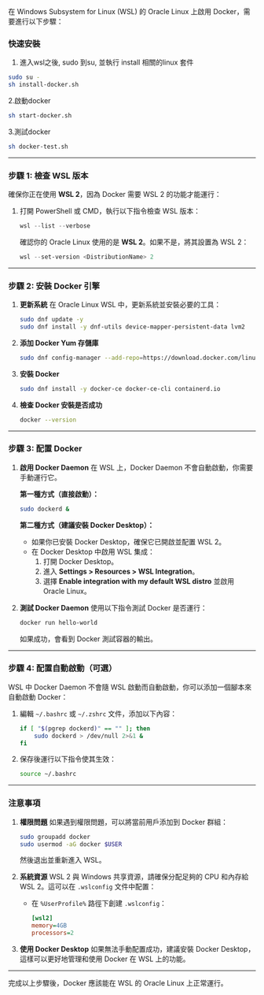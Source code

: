 在 Windows Subsystem for Linux (WSL) 的 Oracle Linux 上啟用 Docker，需要進行以下步驟：


### 快速安裝 ###
1. 進入wsl之後, sudo 到su, 並執行 install 相關的linux 套件
```bash
sudo su -
sh install-docker.sh
```

2.啟動docker
```bash
sh start-docker.sh
```

3.測試docker
```bash
sh docker-test.sh
```

---

### **步驟 1: 檢查 WSL 版本**

確保你正在使用 **WSL 2**，因為 Docker 需要 WSL 2 的功能才能運行：

1. 打開 PowerShell 或 CMD，執行以下指令檢查 WSL 版本：
   ```powershell
   wsl --list --verbose
   ```

   確認你的 Oracle Linux 使用的是 **WSL 2**。如果不是，將其設置為 WSL 2：
   ```powershell
   wsl --set-version <DistributionName> 2
   ```

---

### **步驟 2: 安裝 Docker 引擎**

1. **更新系統**
   在 Oracle Linux WSL 中，更新系統並安裝必要的工具：
   ```bash
   sudo dnf update -y
   sudo dnf install -y dnf-utils device-mapper-persistent-data lvm2
   ```

2. **添加 Docker Yum 存儲庫**
   ```bash
   sudo dnf config-manager --add-repo=https://download.docker.com/linux/oracle/docker-ce.repo
   ```

3. **安裝 Docker**
   ```bash
   sudo dnf install -y docker-ce docker-ce-cli containerd.io
   ```

4. **檢查 Docker 安裝是否成功**
   ```bash
   docker --version
   ```

---

### **步驟 3: 配置 Docker**

1. **啟用 Docker Daemon**
   在 WSL 上，Docker Daemon 不會自動啟動，你需要手動運行它。

   **第一種方式（直接啟動）：**
   ```bash
   sudo dockerd &
   ```

   **第二種方式（建議安裝 Docker Desktop）：**
   - 如果你已安裝 Docker Desktop，確保它已開啟並配置 WSL 2。
   - 在 Docker Desktop 中啟用 WSL 集成：
     1. 打開 Docker Desktop。
     2. 進入 **Settings > Resources > WSL Integration**。
     3. 選擇 **Enable integration with my default WSL distro** 並啟用 Oracle Linux。

2. **測試 Docker Daemon**
   使用以下指令測試 Docker 是否運行：
   ```bash
   docker run hello-world
   ```

   如果成功，會看到 Docker 測試容器的輸出。

---

### **步驟 4: 配置自動啟動（可選）**

WSL 中 Docker Daemon 不會隨 WSL 啟動而自動啟動，你可以添加一個腳本來自動啟動 Docker：

1. 編輯 `~/.bashrc` 或 `~/.zshrc` 文件，添加以下內容：
   ```bash
   if [ "$(pgrep dockerd)" == "" ]; then
       sudo dockerd > /dev/null 2>&1 &
   fi
   ```

2. 保存後運行以下指令使其生效：
   ```bash
   source ~/.bashrc
   ```

---

### **注意事項**

1. **權限問題**
   如果遇到權限問題，可以將當前用戶添加到 Docker 群組：
   ```bash
   sudo groupadd docker
   sudo usermod -aG docker $USER
   ```

   然後退出並重新進入 WSL。

2. **系統資源**
   WSL 2 與 Windows 共享資源，請確保分配足夠的 CPU 和內存給 WSL 2。這可以在 `.wslconfig` 文件中配置：
   - 在 `%UserProfile%` 路徑下創建 `.wslconfig`：
     ```ini
     [wsl2]
     memory=4GB
     processors=2
     ```

3. **使用 Docker Desktop**
   如果無法手動配置成功，建議安裝 Docker Desktop，這樣可以更好地管理和使用 Docker 在 WSL 上的功能。

---

完成以上步驟後，Docker 應該能在 WSL 的 Oracle Linux 上正常運行。

